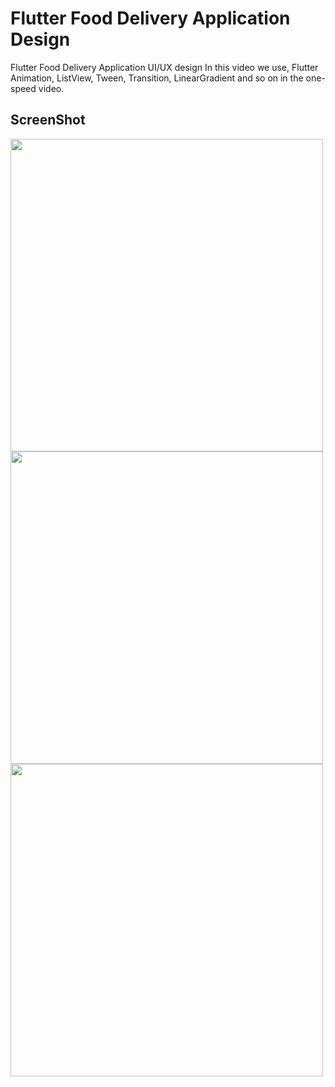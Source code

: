 # Flutter Food Delivery Application Design

Flutter Food Delivery Application UI/UX design 
In this video we use, Flutter Animation, ListView, Tween, Transition, LinearGradient and so on in the one-speed video.

## ScreenShot

<img src="assets/screenshot/one.png" height="500em" /><img src="assets/screenshot/two.png" height="500em" /><img src="assets/screenshot/three.png" height="500em" />



